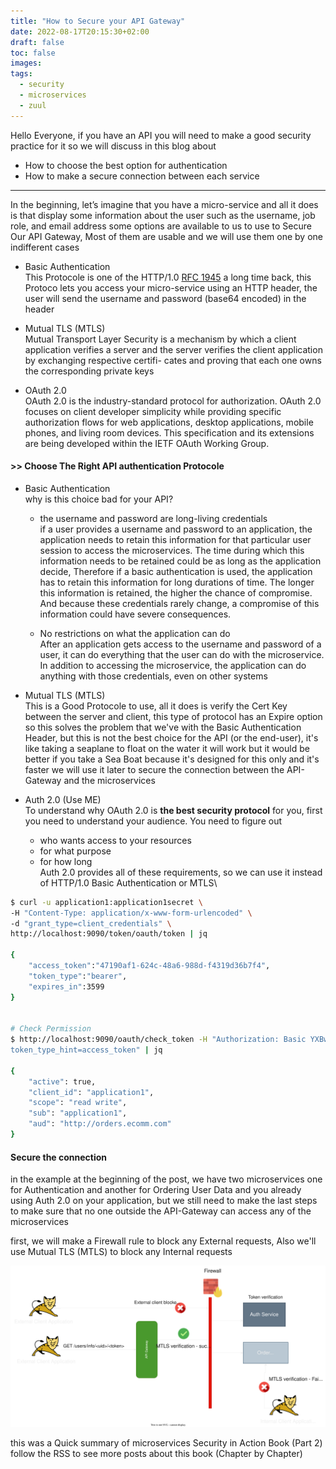 ```yaml
---
title: "How to Secure your API Gateway"
date: 2022-08-17T20:15:30+02:00
draft: false
toc: false
images:
tags:
  - security
  - microservices
  - zuul
---
```


Hello Everyone, if you have an API you will need to make a good security
practice for it so we will discuss in this blog about
- How to choose the best option for authentication
- How to make a secure connection between each service 
---
In the beginning, let’s imagine that you have a micro-service and all it does
is that display some information about the user such as the username, job role,
and email address some options are available to us to use to Secure Our API
Gateway, Most of them are usable and we will use them one by one indifferent
cases

* Basic Authentication\
This Protocole is one of the HTTP/1.0 [RFC 1945](https://www.rfc-editor.org/rfc/rfc1945.html#section-11.1) a long time back, this Protoco lets you access your
micro-service using an HTTP header, the user will send the username and password
(base64 encoded) in the header

* Mutual TLS (MTLS)\
Mutual Transport Layer Security is a mechanism by which a client application verifies
a server and the server verifies the client application by exchanging respective certifi-
cates and proving that each one owns the corresponding private keys

* OAuth 2.0\
OAuth 2.0 is the industry-standard protocol for authorization. OAuth 2.0 focuses on client developer simplicity while providing specific authorization flows for web applications, desktop applications, mobile phones, and living room devices. This specification and its extensions are being developed within the IETF OAuth Working Group.


#### >> Choose The Right API authentication Protocole


* Basic Authentication\
    why is this choice bad for your API?

    - the username and password are long-living credentials\
    if a user provides a username and password to an application, the
    application needs to retain this information for that particular user
    session to access the microservices. The time during which this
    information needs to be retained could be as long as the application
    decide, Therefore if a basic authentication is used, the application has
    to retain this information for long durations of time. The longer this
    information is retained, the higher the chance of compromise. And
    because these credentials rarely change, a compromise of this
    information could have severe consequences. 

    - No restrictions on what the application can do\
    After an application gets access to the
    username and password of a user, it can do everything that the user can do with the
    microservice. In addition to accessing the microservice, the application can do
    anything with those credentials, even on other systems


* Mutual TLS (MTLS)\
    This is a Good Protocole to use, all it does is verify the Cert Key between the server and client, this type of protocol has an Expire option so this solves the problem that we've with the Basic Authentication Header, but this is not the best choice for the API (or the end-user), it's like taking a seaplane to float on the water
    it will work but it would be better if you take a Sea Boat because it's designed for this only and it's faster 
    we will use it later to secure the connection between the API-Gateway and the microservices


* Auth 2.0 (Use ME)\
To understand why OAuth 2.0 is **the best security protocol** for you, first you need to understand your audience.
You need to figure out 
    - who wants access to your resources 
    - for what purpose
    - for how long\
Auth 2.0 provides all of these requirements, so we can use it instead of HTTP/1.0 Basic Authentication or MTLS\
```bash
$ curl -u application1:application1secret \
-H "Content-Type: application/x-www-form-urlencoded" \
-d "grant_type=client_credentials" \
http://localhost:9090/token/oauth/token | jq

{
    "access_token":"47190af1-624c-48a6-988d-f4319d36b7f4",
    "token_type":"bearer",
    "expires_in":3599
}


# Check Permission
$ http://localhost:9090/oauth/check_token -H "Authorization: Basic YXBwbGljYXRpb24xOmFwcGxpY2F0aW9uMXNlY3JldA==" -d "token=626e34e6-002d-4d53-9656-9e06a5e7e0dc&
token_type_hint=access_token" | jq

{
    "active": true,
    "client_id": "application1",
    "scope": "read write",
    "sub": "application1",
    "aud": "http://orders.ecomm.com"
}


```


#### Secure the connection 
in the example at the beginning of the post, we have two microservices one for Authentication and another for Ordering User Data and you already using Auth 2.0 on your application, but we still need to make the last steps to make sure that no one outside the API-Gateway can access any of the microservices


first, we will make a Firewall rule to block any External requests, Also we'll use Mutual TLS (MTLS) to block any Internal requests

![micro_png](/images/micro.svg)


this was a Quick summary of microservices Security in Action Book (Part 2)
follow the RSS to see more posts about this book (Chapter by Chapter)
